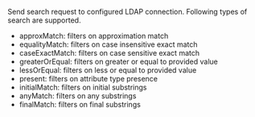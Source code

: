 Send search request to configured LDAP connection.
Following types of search are supported.
- approxMatch: filters on approximation match
- equalityMatch: filters on case insensitive exact match
- caseExactMatch: filters on case sensitive exact match
- greaterOrEqual: filters on greater or equal to provided value
- lessOrEqual: filters on less or equal to provided value
- present: filters on attribute type presence
- initialMatch: filters on initial substrings
- anyMatch: filters on any substrings
- finalMatch: filters on final substrings
